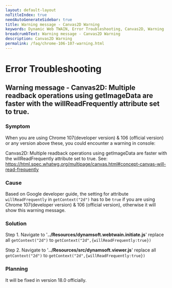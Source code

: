 ```yaml
---
layout: default-layout
noTitleIndex: true
needAutoGenerateSidebar: true
title: Warning message - Canvas2D Warning
keywords: Dynamic Web TWAIN, Error Troubleshooting, Canvas2D, Warning
breadcrumbText: Warning message - Canvas2D Warning
description: Canvas2D Warning
permalink: /faq/chrome-106-107-warning.html
---
```


# Error Troubleshooting

## Warning message - Canvas2D: Multiple readback operations using getImageData are faster with the willReadFrequently attribute set to true.

### Symptom

When you are using Chrome 107(developer version) & 106 (official version) or any version above these, you could encounter a warning in console:

Canvas2D: Multiple readback operations using getImageData are faster with the willReadFrequently attribute set to true. See: https://html.spec.whatwg.org/multipage/canvas.html#concept-canvas-will-read-frequently

### Cause

Based on Google developer guide, the setting for attribute `willReadFrequently` in `getContext("2d")` has to be `true` if you are using Chrome 107(developer version) & 106 (official version), otherwise it will show this warning message.


### Solution

Step 1. Navigate to '<strong>../Resources/dynamsoft.webtwain.initiate.js</strong>' replace all `getContext("2d")` to `getContext("2d",{willReadFrequently:true})`


Step 2. Navigate to '<strong>../Resources/src/dynamsoft.viewer.js</strong>' replace all `getContext("2d")` to `getContext("2d",{willReadFrequently:true})`


### Planning

It will be fixed in version 18.0 officially. 